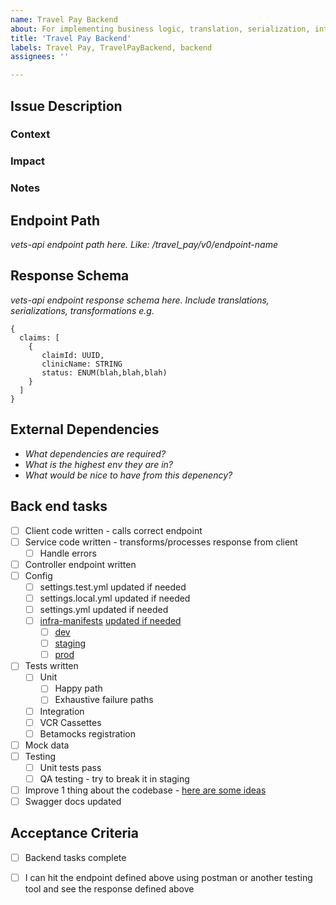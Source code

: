 ```yaml
---
name: Travel Pay Backend
about: For implementing business logic, translation, serialization, integration, and va.gov-facing endpoints
title: 'Travel Pay Backend'
labels: Travel Pay, TravelPayBackend, backend
assignees: ''

---
```


## Issue Description
### Context

### Impact

### Notes

## Endpoint Path
_vets-api endpoint path here. Like: /travel_pay/v0/endpoint-name_

## Response Schema
_vets-api endpoint response schema here. Include translations, serializations, transformations_
_e.g._
```
{
  claims: [
    {
       claimId: UUID,
       clinicName: STRING
       status: ENUM(blah,blah,blah)
    }
  ]
}
```

## External Dependencies
- _What dependencies are required?_
- _What is the highest env they are in?_
- _What would be nice to have from this depenency?_

## Back end tasks
- [ ] Client code written - calls correct endpoint
- [ ] Service code written - transforms/processes response from client
  - [ ] Handle errors
- [ ] Controller endpoint written
- [ ] Config
  - [ ] settings.test.yml updated if needed
  - [ ] settings.local.yml updated if needed
  - [ ] settings.yml updated if needed
  - [ ] [infra-manifests](https://github.com/department-of-veterans-affairs/va.gov-team/blob/master/products/health-care/beneficiary-travel/engineering/infra-manifests-context.png) [updated if needed](https://github.com/department-of-veterans-affairs/va.gov-team/blob/master/products/health-care/beneficiary-travel/engineering/infra-manifests-behavior.png)
    - [ ]  [dev](https://github.com/department-of-veterans-affairs/vsp-infra-application-manifests/tree/main/apps/vets-api/dev)
    - [ ]  [staging](https://github.com/department-of-veterans-affairs/vsp-infra-application-manifests/tree/main/apps/vets-api/staging)
    - [ ]  [prod](https://github.com/department-of-veterans-affairs/vsp-infra-application-manifests/tree/main/apps/vets-api/prod)
- [ ] Tests written
  - [ ] Unit
    - [ ] Happy path
    - [ ] Exhaustive failure paths
  - [ ] Integration
  - [ ] VCR Cassettes
  - [ ] Betamocks registration
- [ ] Mock data
- [ ] Testing
  - [ ] Unit tests pass
  - [ ] QA testing - try to break it in staging
- [ ] Improve 1 thing about the codebase - [here are some ideas](https://docs.google.com/spreadsheets/d/1lOHK_cQIEMz85SfFDhyVO42Xq3_g9AFNj9UGYQrPCpI/edit?gid=0#gid=0)
- [ ] Swagger docs updated

## Acceptance Criteria
- [ ] Backend tasks complete
- [ ] I can hit the endpoint defined above using postman or another testing tool and see the response defined above

